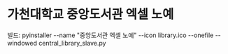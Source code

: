 # 가천대학교 중앙도서관 엑셀 노예

빌드:
pyinstaller --name "중앙도서관 엑셀 노예" --icon library.ico --onefile --windowed central_library_slave.py